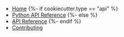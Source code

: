 * [Home](index.md)
{%- if cookiecutter.type == "api" %}
* [Python API Reference](reference/)
{%- else %}
* [API Reference](reference/)
{%- endif %}
* [Contributing](CONTRIBUTING.md)
